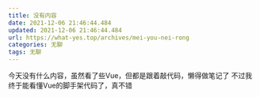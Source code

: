 ```yaml
---
title: 没有内容
date: 2021-12-06 21:46:44.484
updated: 2021-12-06 21:46:44.484
url: https://what-yes.top/archives/mei-you-nei-rong
categories: 无聊
tags: 无聊 
---
```


今天没有什么内容，虽然看了些Vue，但都是跟着敲代码，懒得做笔记了
不过我终于能看懂Vue的脚手架代码了，真不错